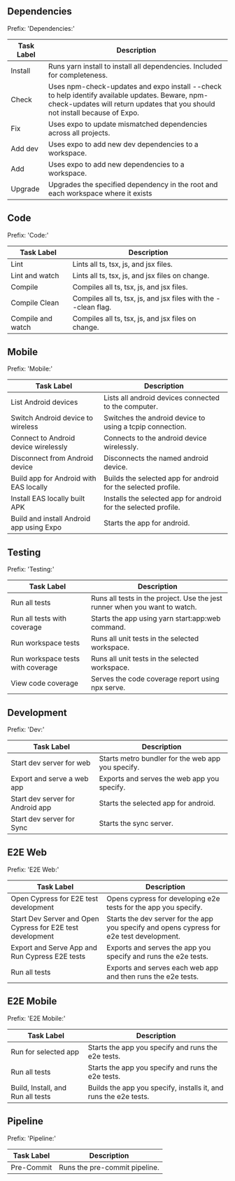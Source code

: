 ## Dependencies

Prefix: 'Dependencies:'

| Task Label                                                      | Description |
|-----------------------------------------------------------------|-------------|
| Install                                                         | Runs yarn install to install all dependencies. Included for completeness. |
| Check                                                           | Uses npm-check-updates and expo install --check to help identify available updates. Beware, npm-check-updates will return updates that you should not install because of Expo. |
| Fix                                                             | Uses expo to update mismatched dependencies across all projects. |
| Add dev                                                         | Uses expo to add new dev dependencies to a workspace. |
| Add                                                             | Uses expo to add new dependencies to a workspace. |
| Upgrade                                                         | Upgrades the specified dependency in the root and each workspace where it exists |

## Code

Prefix: 'Code:'

| Task Label                                                      | Description |
|-----------------------------------------------------------------|-------------|
| Lint                                                            | Lints all ts, tsx, js, and jsx files. |
| Lint and watch                                                  | Lints all ts, tsx, js, and jsx files on change. |
| Compile                                                         | Compiles all ts, tsx, js, and jsx files. |
| Compile Clean                                                   | Compiles all ts, tsx, js, and jsx files with the --clean flag. |
| Compile and watch                                               | Compiles all ts, tsx, js, and jsx files on change. |

## Mobile

Prefix: 'Mobile:'

| Task Label                                                      | Description |
|-----------------------------------------------------------------|-------------|
| List Android devices                                            | Lists all android devices connected to the computer. |
| Switch Android device to wireless                               | Switches the android device to using a tcpip connection. |
| Connect to Android device wirelessly                            | Connects to the android device wirelessly. |
| Disconnect from Android device                                  | Disconnects the named android device. |
| Build app for Android with EAS locally                          | Builds the selected app for android for the selected profile. |
| Install EAS locally built APK                                   | Installs the selected app for android for the selected profile. |
| Build and install Android app using Expo                        | Starts the app for android. |

## Testing

Prefix: 'Testing:'

| Task Label                                                      | Description |
|-----------------------------------------------------------------|-------------|
| Run all tests                                                   | Runs all tests in the project. Use the jest runner when you want to watch. |
| Run all tests with coverage                                     | Starts the app using yarn start:app:web command. |
| Run workspace tests                                             | Runs all unit tests in the selected workspace. |
| Run workspace tests with coverage                               | Runs all unit tests in the selected workspace. |
| View code coverage                                              | Serves the code coverage report using npx serve. |

## Development

Prefix: 'Dev:'

| Task Label                                                      | Description |
|-----------------------------------------------------------------|-------------|
| Start dev server for web                                        | Starts metro bundler for the web app you specify. |
| Export and serve a web app                                      | Exports and serves the web app you specify. |
| Start dev server for Android app                                | Starts the selected app for android. |
| Start dev server for Sync                                       | Starts the sync server. |

## E2E Web

Prefix: 'E2E Web:'

| Task Label                                                      | Description |
|-----------------------------------------------------------------|-------------|
| Open Cypress for E2E test development                           | Opens cypress for developing e2e tests for the app you specify. |
| Start Dev Server and Open Cypress for E2E test development      | Starts the dev server for the app you specify and opens cypress for e2e test development. |
| Export and Serve App and Run Cypress E2E tests                  | Exports and serves the app you specify and runs the e2e tests. |
| Run all tests                                                   | Exports and serves each web app and then runs the e2e tests. |

## E2E Mobile

Prefix: 'E2E Mobile:'

| Task Label                                                      | Description |
|-----------------------------------------------------------------|-------------|
| Run for selected app                                            | Starts the app you specify and runs the e2e tests. |
| Run all tests                                                   | Starts the app you specify and runs the e2e tests. |
| Build, Install, and Run all tests                               | Builds the app you specify, installs it, and runs the e2e tests. |

## Pipeline

Prefix: 'Pipeline:'

| Task Label                                                      | Description |
|-----------------------------------------------------------------|-------------|
| Pre-Commit                                                      | Runs the pre-commit pipeline. |
